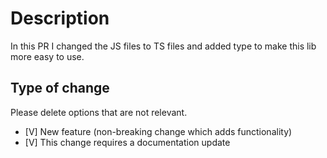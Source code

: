 # Description

In this PR I changed the JS files to TS files and added type to make this lib more easy to use.


## Type of change

Please delete options that are not relevant.

- [V] New feature (non-breaking change which adds functionality)
- [V] This change requires a documentation update

